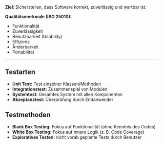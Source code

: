 
**Ziel:** Sicherstellen, dass Software korrekt, zuverlässig und wartbar ist.  

**Qualitätsmerkmale (ISO 25010):** 

- Funktionalität  
- Zuverlässigkeit  
- Benutzbarkeit (Usability)  
- Effizienz  
- Änderbarkeit  
- Portabilität  

---

## Testarten

- **Unit Test:** Test einzelner Klassen/Methoden  
- **Integrationstest:** Zusammenspiel von Modulen  
- **Systemtest:** Gesamtes System mit allen Komponenten  
- **Akzeptanztest:** Überprüfung durch Endanwender  

## Testmethoden

- **Black Box Testing:** Fokus auf Funktionalität (ohne Kenntnis des Codes)  
- **White Box Testing:** Fokus auf innere Logik (z. B. Code Coverage)  
- **Exploratives Testen:** nicht vorab geplante Tests durch Benutzer  
